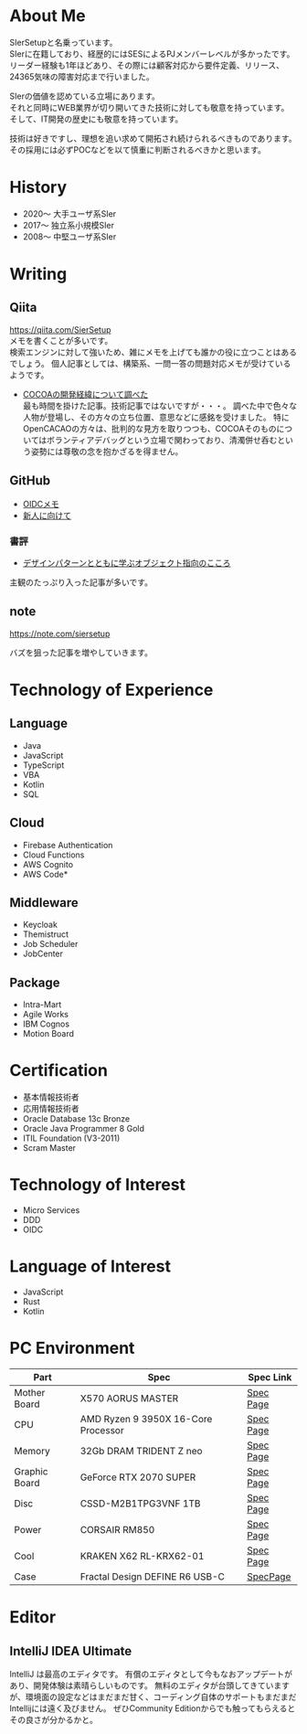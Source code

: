 # About Me

SIerSetupと名乗っています。  
SIerに在籍しており、経歴的にはSESによるPJメンバーレベルが多かったです。  
リーダー経験も1年ほどあり、その際には顧客対応から要件定義、リリース、24365気味の障害対応まで行いました。

SIerの価値を認めている立場にあります。  
それと同時にWEB業界が切り開いてきた技術に対しても敬意を持っています。  
そして、IT開発の歴史にも敬意を持っています。

技術は好きですし、理想を追い求めて開拓され続けられるべきものであります。  
その採用には必ずPOCなどを以て慎重に判断されるべきかと思います。

# History

* 2020〜 大手ユーザ系SIer
* 2017〜 独立系小規模SIer
* 2008〜 中堅ユーザ系SIer

# Writing

## Qiita

https://qiita.com/SierSetup  
メモを書くことが多いです。  
検索エンジンに対して強いため、雑にメモを上げても誰かの役に立つことはあるでしょう。 個人記事としては、構築系、一問一答の問題対応メモが受けているようです。

* [COCOAの開発経緯について調べた](https://qiita.com/SierSetup/items/00fd8fde88d846b08979)  
  最も時間を掛けた記事。技術記事ではないですが・・・。 調べた中で色々な人物が登場し、その方々の立ち位置、意思などに感銘を受けました。
  特にOpenCACAOの方々は、批判的な見方を取りつつも、COCOAそのものについてはボランティアデバッグという立場で関わっており、清濁併せ呑むという姿勢には尊敬の念を抱かざるを得ません。

## GitHub

* [OIDCメモ](./doc/OIDC.md)
* [新人に向けて](./doc/newcommer/index.md)

### 書評

* [デザインパターンとともに学ぶオブジェクト指向のこころ ](./doc/review/デザインパターンとともに学ぶオブジェクト指向のこころ.md)

[comment]: <> (* [チーム運営をしてみて_1]&#40;./doc/blog/1.md&#41;)

主観のたっぷり入った記事が多いです。

## note

https://note.com/siersetup

バズを狙った記事を増やしていきます。

# Technology of Experience

## Language

* Java
* JavaScript
* TypeScript
* VBA
* Kotlin
* SQL

## Cloud

* Firebase Authentication
* Cloud Functions
* AWS Cognito
* AWS Code*

## Middleware

* Keycloak
* Themistruct
* Job Scheduler
* JobCenter

## Package

* Intra-Mart
* Agile Works
* IBM Cognos
* Motion Board

# Certification

* 基本情報技術者
* 応用情報技術者
* Oracle Database 13c Bronze
* Oracle Java Programmer 8 Gold
* ITIL Foundation (V3-2011)
* Scram Master

# Technology of Interest

* Micro Services
* DDD
* OIDC

# Language of Interest

* JavaScript
* Rust
* Kotlin

# PC Environment

| Part | Spec                                | Spec Link                                                                          |  
|------|-------------------------------------|------------------------------------------------------------------------------------|  
| Mother Board  | X570 AORUS MASTER                   | [Spec Page](https://www.gigabyte.com/jp/Motherboard/X570-AORUS-MASTER-rev-10#kf)   |  
| CPU  | AMD Ryzen 9 3950X 16-Core Processor | [Spec Page](https://www.amd.com/ja/products/cpu/amd-ryzen-9-3950x)                 |  
| Memory  | 32Gb DRAM TRIDENT Z neo             | [Spec Page](https://www.gskill.com/product/165/326/1562840073/F4-3600C16D-16GTZNC) |  
| Graphic Board  | GeForce RTX 2070 SUPER              | [Spec Page](https://www.nvidia.com/ja-jp/geforce/graphics-cards/rtx-2070-super/)   |  
| Disc  | CSSD-M2B1TPG3VNF 1TB                | [Spec Page](https://www.cfd.co.jp/product/ssd/cssd-m2b1tpg3vnf/)                   |  
| Power | CORSAIR RM850                       | [Spec Page](https://www.corsair.com/ja/ja/%E3%82%AB%E3%83%86%E3%82%B4%E3%83%AA%E3%83%BC/%E8%A3%BD%E5%93%81/%E9%9B%BB%E6%BA%90%E3%83%A6%E3%83%8B%E3%83%83%E3%83%88/%E4%B8%8A%E7%B4%9A%E9%9B%BB%E6%BA%90%E3%83%A6%E3%83%8B%E3%83%83%E3%83%88/RM-Series%E2%84%A2-80-PLUS-Gold-Power-Supplies/p/CP-9020196-JP)                                                                      |
| Cool | KRAKEN X62 RL-KRX62-01              | [Spec Page](https://nzxt.jp/products/detail/newkraken.html)|
| Case | Fractal Design DEFINE R6 USB-C      | [SpecPage](https://www.fractal-design.com/ja/products/cases/define/define-r6-usb-c-2/blackout/)                                                                       | 

# Editor

## IntelliJ IDEA Ultimate

IntelliJ は最高のエディタです。 有償のエディタとして今もなおアップデートがあり、開発体験は素晴らしいものです。
無料のエディタが台頭してきていますが、環境面の設定などはまだまだ甘く、コーディング自体のサポートもまだまだIntellijには遠く及びません。 ぜひCommunity Editionからでも触ってもらえるとその良さが分かるかと。
